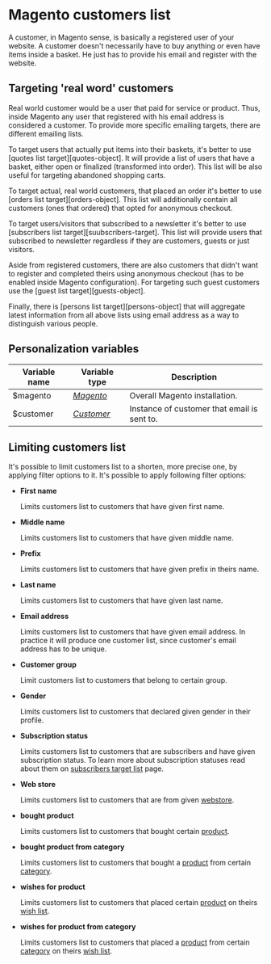 # Magento customers list

A customer, in Magento sense, is basically a registered user of your website. 
A customer doesn't necessarily have to buy anything or even have items inside 
a basket. He just has to provide his email and register with the website. 

## Targeting 'real word' customers

Real world customer would be a user that paid for service or product. Thus, inside
Magento any user that registered with his email address is considered a customer. 
To provide more specific emailing targets, there are different emailing lists.

To target users that actually put items into their baskets, it's better to use
[quotes list target][quotes-object]. 
It will provide a list of users that have a basket, either open or finalized 
(transformed into order). This list will be also useful for targeting abandoned
shopping carts.

To target actual, real world customers, that placed an order it's better to use
[orders list target][orders-object].
This list will additionally contain all customers (ones that ordered) that opted 
for anonymous checkout.

To target users/visitors that subscribed to a newsletter it's better to use 
[subscribers list target][suubscribers-target].
This list will provide users that subscribed to newsletter regardless if they are
customers, guests or just visitors.

Aside from registered customers, there are also customers that didn't want to 
register and completed theirs using anonymous checkout (has to be enabled inside 
Magento configuration). For targeting such guest customers use the [guest list target][guests-object].

Finally, there is [persons list target][persons-object]
that will aggregate latest information from all above lists using email address 
as a way to distinguish various people.

## Personalization variables

| Variable name | Variable type                                                                       | Description                                 |
|---------------|-------------------------------------------------------------------------------------|---------------------------------------------| 
| $magento      | _[Magento][magento-object]_       | Overall Magento installation.               |
| $customer     | _[Customer][customer-object]_     | Instance of customer that email is sent to. |

## Limiting customers list

It's possible to limit customers list to a shorten, more precise one, by applying
filter options to it. It's possible to apply following filter options:

*  **First name**
     
   Limits customers list to customers that have given first name.

*  **Middle name**

   Limits customers list to customers that have given middle name.

*  **Prefix**

   Limits customers list to customers that have given prefix in theirs name.

*  **Last name**

   Limits customers list to customers that have given last name.

*  **Email address**

   Limits customers list to customers that have given email address. In practice 
   it will produce one customer list, since customer's email address has to be 
   unique.

*  **Customer group**

   Limit customers list to customers that belong to certain group.

*  **Gender**

   Limits customers list to customers that declared given gender in their profile.

*  **Subscription status**

   Limits customers list to customers that are subscribers and have given subscription
   status. To learn more about subscription statuses read about them on [subscribers 
   target list][subscribers-target] page.

*  **Web store**

   Limits customers list to customers that are from given [webstore][webstore-object].

*  **bought product**

   Limits customers list to customers that bought certain [product][product-object].

*  **bought product from category**

   Limits customers list to customers that bought a [product][product-object] from certain [category][category-object].

*  **wishes for product**

   Limits customers list to customers that placed certain [product][product-object] on theirs [wish list][wishlist-object].

*  **wishes for product from category**

   Limits customers list to customers that placed a [product][product-object] from certain [category][category-object] on theirs [wish list][wishlist-object].


[webstore-object]: copernica-docs:MarketingSuite/magento-integration/object/webstore
[product-object]: copernica-docs:MarketingSuite/magento-integration/object/product
[category-object]: copernica-docs:MarketingSuite/magento-integration/object/category
[wishlist-object]: copernica-docs:MarketingSuite/magento-integration/object/wishlist
[customer-object]: copernica-docs:MarketingSuite/magento-integration/object/customer
[person-object]: copernica-docs:MarketingSuite/magento-integration/object/person
[magento-object]: copernica-docs:MarketingSuite/magento-integration/object/magento
[subscribers-target]: copernica-docs:MarketingSuite/magento-integration/targets/subscribers
[guests-target]: copernica-docs:MarketingSuite/magento-integration/targets/guests
[persons-target]: copernica-docs:MarketingSuite/magento-integration/targets/persons
[orders-target]: copernica-docs:MarketingSuite/magento-integration/targets/orders
[quotes-target]: copernica-docs:MarketingSuite/magento-integration/targets/quotes
